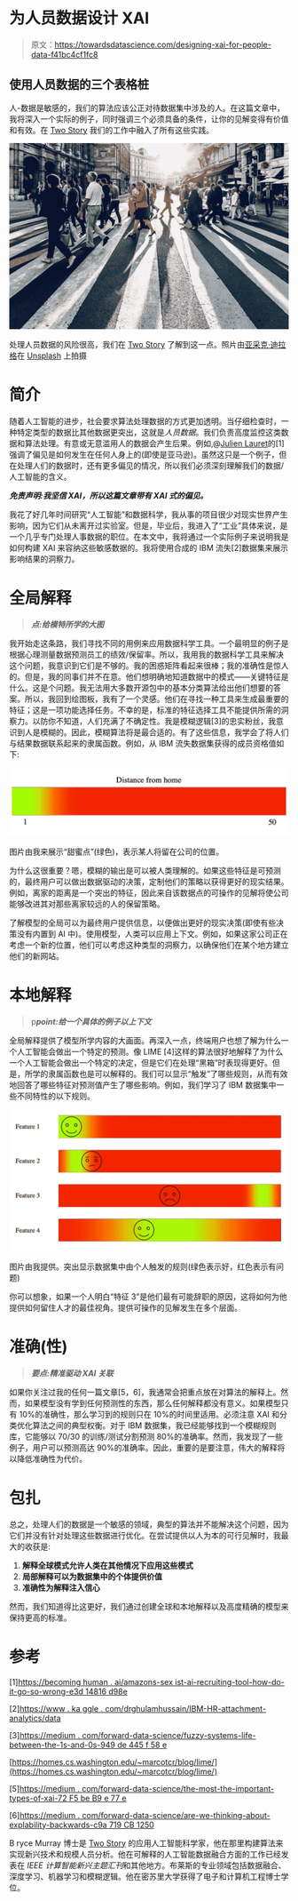# 为人员数据设计 XAI

> 原文：<https://towardsdatascience.com/designing-xai-for-people-data-f41bc4cf1fc8>

## 使用人员数据的三个表格桩

人-数据是敏感的，我们的算法应该公正对待数据集中涉及的人。在这篇文章中，我将深入一个实际的例子，同时强调三个必须具备的条件，让你的见解变得有价值和有效。在 [Two Story](http://twostory.com) 我们的工作中融入了所有这些实践。

![](img/7acfa97a7c3ff5d08c2948293205367a.png)

处理人员数据的风险很高，我们在 [Two Story](http://twostory.com) 了解到这一点。照片由[亚采克·迪拉格](https://unsplash.com/@dylu?utm_source=medium&utm_medium=referral)在 [Unsplash](https://unsplash.com?utm_source=medium&utm_medium=referral) 上拍摄

# **简介**

随着人工智能的进步，社会要求算法处理数据的方式更加透明。当仔细检查时，一种特定类型的数据比其他数据更突出，这就是*人员数据*。我们负责高度监控这类数据和算法处理。有意或无意滥用人的数据会产生后果。例如,@[Julien Lauret](https://medium.com/@julienlauret?source=post_page-----e3d14816d98e-----------------------------------)的[1]强调了偏见是如何发生在任何人身上的(即使是亚马逊)。虽然这只是一个例子，但在处理人们的数据时，还有更多偏见的情况，所以我们必须深刻理解我们的数据/人工智能的含义。

***免责声明:我坚信 XAI，所以这篇文章带有 XAI 式的偏见。***

我花了好几年时间研究“人工智能”和数据科学，我从事的项目很少对现实世界产生影响，因为它们从未离开过实验室。但是，毕业后，我进入了“工业”具体来说，是一个几乎专门处理人事数据的职位。在本文中，我将通过一个实际例子来说明我是如何构建 XAI 来容纳这些敏感数据的。我将使用合成的 IBM 流失[2]数据集来展示影响结果的洞察力。

# **全局解释**

> ***点:给模特所学的大图***

我开始走这条路，我们寻找不同的用例来应用数据科学工具。一个最明显的例子是根据心理测量数据预测员工的绩效/保留率。所以，我用我的数据科学工具来解决这个问题，我意识到它们是不够的。我的困惑矩阵看起来很棒；我的准确性是惊人的。但是，我的同事们并不在意。他们想明确地知道数据中的模式——关键特征是什么。这是个问题。我无法用大多数开源包中的基本分类算法给出他们想要的答案。所以，我回到绘图板，我有了一个灵感。他们在寻找一种工具来生成最重要的特征；这是一项功能选择任务。不幸的是，标准的特征选择工具不能提供所需的洞察力。以防你不知道，人们充满了不确定性。我是模糊逻辑[3]的忠实粉丝，我意识到人是模糊的。因此，模糊算法将是最合适的。有了这些信息，我学会了将人们与结果数据联系起来的隶属函数。例如，从 IBM 流失数据集获得的成员资格值如下:

![](img/1c1db99b4f68151eaeefafdc05610157.png)

图片由我来展示“甜蜜点”(绿色)，表示某人将留在公司的位置。

为什么这很重要？嗯，模糊的输出是可以被人类理解的。如果这些特征是可预测的，最终用户可以做出数据驱动的决策，定制他们的策略以获得更好的现实结果。例如，离家的距离是一个突出的特征，因此来自该数据点的可操作的见解将使公司能够改进其对那些离家较远的人的保留策略。

了解模型的全局可以为最终用户提供信息，以便做出更好的现实决策(即使有些决策没有内置到 AI 中)。使用模型，人类可以应用上下文。例如，如果这家公司正在考虑一个新的位置，他们可以考虑这种类型的洞察力，以确保他们在某个地方建立他们的新网站。

# **本地解释**

> p***point:给一个具体的例子以上下文***

全局解释提供了模型所学内容的大画面。再深入一点，终端用户也想了解为什么一个人工智能会做出一个特定的预测。像 LIME [4]这样的算法很好地解释了为什么一个人工智能会做出一个特定的决定，但是它们在处理“黑箱”时表现得更好。但是，所学的隶属函数也是可以解释的。我们可以显示“触发”了哪些规则，从而有效地回答了哪些特征对预测值产生了哪些影响。例如，我们学习了 IBM 数据集中一些不同特性的以下规则。

![](img/9219f52940d7beaf7495832dc12757b5.png)

图片由我提供。突出显示数据集中由个人触发的规则(绿色表示好，红色表示有问题)

你可以想象，如果一个人明白“特征 3”是他们最有可能辞职的原因，这将如何为他提供如何留住人才的最佳视角。提供可操作的见解发生在多个层面。

# 准确(性)

> ***要点:精准驱动 XAI 关联***

如果你关注过我的任何一篇文章[5，6]，我通常会把重点放在对算法的解释上。然而，如果模型没有学到任何预测性的东西，那么任何解释都没有意义。如果模型只有 10%的准确性，那么学习到的规则只在 10%的时间里适用。必须注意 XAI 和分类优化算法之间的典型权衡。对于 IBM 数据集，我已经能够找到一个模糊规则库，它能够以 70/30 的训练/测试分割预测 80%的准确率。然而，我发现了一些例子，用户可以预测高达 90%的准确率。因此，重要的是要注意，伟大的解释将以降低准确性为代价。

# 包扎

总之，处理人们的数据是一个敏感的领域，典型的算法并不能解决这个问题，因为它们并没有针对处理这些数据进行优化。在尝试提供以人为本的可行见解时，我最大的收获是:

1.  **解释全球模式允许人类在其他情况下应用这些模式**
2.  **局部解释可以为数据集中的个体提供价值**
3.  **准确性为解释注入信心**

然而，我们知道得比这更好，我们通过创建全球和本地解释以及高度精确的模型来保持更高的标准。

# 参考

[1][https://becoming human . ai/amazons-sex ist-ai-recruiting-tool-how-do-it-go-so-wrong-e3d 14816 d98e](https://becominghuman.ai/amazons-sexist-ai-recruiting-tool-how-did-it-go-so-wrong-e3d14816d98e)

[2][https://www . ka ggle . com/drghulamhussain/IBM-HR-attachment-analytics/data](https://www.kaggle.com/drghulamhussain/ibm-hr-attrition-analytics/data)

[3][https://medium . com/forward-data-science/fuzzy-systems-life-between-the-1s-and-0s-949 de 445 f 58 e](https://medium.com/towards-data-science/fuzzy-systems-life-between-the-1s-and-0s-949de445f58e)

[https://homes.cs.washington.edu/~marcotcr/blog/lime/](https://homes.cs.washington.edu/~marcotcr/blog/lime/)

[5][https://medium . com/forward-data-science/the-most-the-important-types-of-xai-72 F5 be B9 e 77 e](https://medium.com/towards-data-science/the-most-important-types-of-xai-72f5beb9e77e)

[6][https://medium . com/forward-data-science/are-we-thinking-about-explability-backwards-c9a 719 CB 1250](https://medium.com/towards-data-science/are-we-thinking-about-explainability-backwards-c9a719cb1250)

B ryce Murray 博士是 [Two Story](http://twostory.com) 的应用人工智能科学家，他在那里构建算法来实现新兴技术和规模人员分析。他在可解释的人工智能数据融合方面的工作已经发表在 *IEEE 计算智能新兴主题汇刊*和其他地方。布莱斯的专业领域包括数据融合、深度学习、机器学习和模糊逻辑。他在密苏里大学获得了电子和计算机工程博士学位。